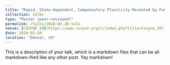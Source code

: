 ```yaml
---
title: "Rapid, State-dependent, Compensatory Plasticity Revealed by Functional Connectivity Dynamics in vivo"
collection: talks
type: "Poster (peer-reviewed)"
permalink: /talks/2020-02-28-talk
venue: [COSYNE 20](https://www.cosyne.org/c/index.php?title=Cosyne_20)
date: 2020-02-28
location: "Denver, CO"
---
```


This is a description of your talk, which is a markdown files that can be all markdown-ified like any other post. Yay markdown!

